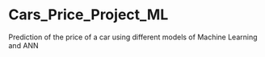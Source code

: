 # Cars_Price_Project_ML
Prediction of the price of a car using different models of Machine Learning and ANN
